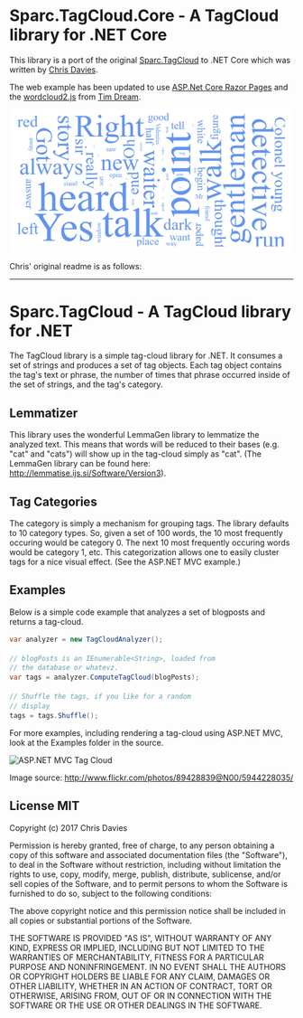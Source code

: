 ﻿# Sparc.TagCloud.Core - A TagCloud library for .NET Core

This library is a port of the original [Sparc.TagCloud](https://github.com/chrisdavies/Sparc.TagCloud) to .NET Core which was written by [Chris Davies](https://github.com/chrisdavies).

The web example has been updated to use [ASP.Net Core Razor Pages](https://docs.microsoft.com/en-us/aspnet/core/razor-pages/?view=aspnetcore-3.1&tabs=visual-studio) and the [wordcloud2.js](https://wordcloud2-js.timdream.org/) from [Tim Dream](https://timdream.org/).


<img src="example.jpg" alt="ASP.NET MVC Tag Cloud" />

Chris' original readme is as follows:

---------------

# Sparc.TagCloud - A TagCloud library for .NET
The TagCloud library is a simple tag-cloud library for .NET.  It consumes a set of strings and produces a set of tag objects.  Each tag object contains the tag's text or phrase, the number of times that phrase occurred inside of the set of strings, and the tag's category.

## Lemmatizer
This library uses the wonderful LemmaGen library to lemmatize the analyzed text.  This means that words will be reduced to their bases (e.g. "cat" and "cats") will show up in the tag-cloud simply as "cat".  (The LemmaGen library can be found here: http://lemmatise.ijs.si/Software/Version3).

## Tag Categories
The category is simply a mechanism for grouping tags.  The library defaults to 10 category types.  So, given a set of 100 words, the 10 most frequently occuring would be category 0.  The next 10 most frequently occuring words would be category 1, etc.  This categorization allows one to easily cluster tags for a nice visual effect.  (See the ASP.NET MVC example.)

## Examples
Below is a simple code example that analyzes a set of blogposts and returns a tag-cloud.


```csharp
var analyzer = new TagCloudAnalyzer();

// blogPosts is an IEnumerable<String>, loaded from
// the database or whatevz.
var tags = analyzer.ComputeTagCloud(blogPosts);

// Shuffle the tags, if you like for a random
// display
tags = tags.Shuffle();

```

For more examples, including rendering a tag-cloud using ASP.NET MVC, look at the Examples folder in the source.

<img src="http://farm7.static.flickr.com/6023/5944228035_3bd57e8db2_b.jpg" alt="ASP.NET MVC Tag Cloud" />

Image source: http://www.flickr.com/photos/89428839@N00/5944228035/

## License MIT

Copyright (c) 2017 Chris Davies

Permission is hereby granted, free of charge, to any person obtaining a copy of this software and associated documentation files (the "Software"), to deal in the Software without restriction, including without limitation the rights to use, copy, modify, merge, publish, distribute, sublicense, and/or sell copies of the Software, and to permit persons to whom the Software is furnished to do so, subject to the following conditions:

The above copyright notice and this permission notice shall be included in all copies or substantial portions of the Software.

THE SOFTWARE IS PROVIDED "AS IS", WITHOUT WARRANTY OF ANY KIND, EXPRESS OR IMPLIED, INCLUDING BUT NOT LIMITED TO THE WARRANTIES OF MERCHANTABILITY, FITNESS FOR A PARTICULAR PURPOSE AND NONINFRINGEMENT. IN NO EVENT SHALL THE AUTHORS OR COPYRIGHT HOLDERS BE LIABLE FOR ANY CLAIM, DAMAGES OR OTHER LIABILITY, WHETHER IN AN ACTION OF CONTRACT, TORT OR OTHERWISE, ARISING FROM, OUT OF OR IN CONNECTION WITH THE SOFTWARE OR THE USE OR OTHER DEALINGS IN THE SOFTWARE.
